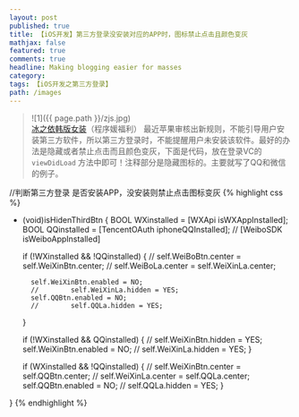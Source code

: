```yaml
---
layout: post
published: true
title: 【iOS开发】第三方登录没安装对应的APP时，图标禁止点击且颜色变灰
mathjax: false
featured: true
comments: true
headline: Making blogging easier for masses
category: 
tags: 【iOS开发之第三方登录】
path: /images
---
```

>![1]({{ page.path }}/zjs.jpg)<br>
>[冰之依韩版女装](http://allluckly.taobao.com/)（程序媛福利）
最近苹果审核出新规则，不能引导用户安装第三方软件，所以第三方登录时，不能提醒用户未安装该软件。最好的办法是隐藏或者禁止点击而且颜色变灰，下面是代码，放在登录VC的 `viewDidLoad` 方法中即可！注释部分是隐藏图标的。主要就写了QQ和微信的例子。


//判断第三方登录 是否安装APP，没安装则禁止点击图标变灰
{% highlight css %}
- (void)isHidenThirdBtn
{
    BOOL WXinstalled =  [WXApi isWXAppInstalled];
    BOOL QQinstalled = [TencentOAuth  iphoneQQInstalled];
    //  [WeiboSDK isWeiboAppInstalled]

    if (!WXinstalled && !QQinstalled) {
        //        self.WeiBoBtn.center = self.WeiXinBtn.center;
        //        self.WeiBoLa.center = self.WeiXinLa.center;

        self.WeiXinBtn.enabled = NO;
        //        self.WeiXinLa.hidden = YES;
        self.QQBtn.enabled = NO;
        //        self.QQLa.hidden = YES;
    }

    if (!WXinstalled && QQinstalled) {
        //        self.WeiXinBtn.hidden = YES;
        self.WeiXinBtn.enabled = NO;
        //        self.WeiXinLa.hidden = YES;
    }


    if (WXinstalled && !QQinstalled) {
        //        self.WeiXinBtn.center = self.QQBtn.center;
        //        self.WeiXinLa.center = self.QQLa.center;
        self.QQBtn.enabled = NO;
        //        self.QQLa.hidden = YES;
    }

}
{% endhighlight %}

